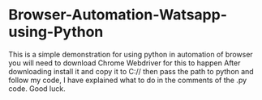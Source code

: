 # Browser-Automation-Watsapp-using-Python
This is a simple demonstration for using python in automation of browser 
you will need to download Chrome Webdriver for this to happen 
After downloading install it and copy it to C:// then pass the path to python and follow my code, I have explained what to do in the comments of the .py code.
Good luck.
